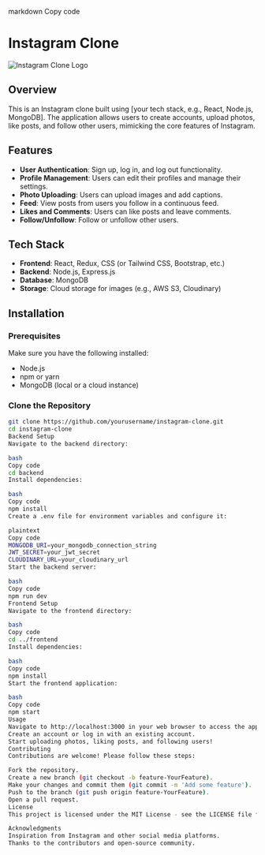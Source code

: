 markdown
Copy code
# Instagram Clone

![Instagram Clone Logo](path/to/logo.png)

## Overview

This is an Instagram clone built using [your tech stack, e.g., React, Node.js, MongoDB]. The application allows users to create accounts, upload photos, like posts, and follow other users, mimicking the core features of Instagram.

## Features

- **User Authentication**: Sign up, log in, and log out functionality.
- **Profile Management**: Users can edit their profiles and manage their settings.
- **Photo Uploading**: Users can upload images and add captions.
- **Feed**: View posts from users you follow in a continuous feed.
- **Likes and Comments**: Users can like posts and leave comments.
- **Follow/Unfollow**: Follow or unfollow other users.

## Tech Stack

- **Frontend**: React, Redux, CSS (or Tailwind CSS, Bootstrap, etc.)
- **Backend**: Node.js, Express.js
- **Database**: MongoDB
- **Storage**: Cloud storage for images (e.g., AWS S3, Cloudinary)

## Installation

### Prerequisites

Make sure you have the following installed:

- Node.js
- npm or yarn
- MongoDB (local or a cloud instance)

### Clone the Repository

```bash
git clone https://github.com/yourusername/instagram-clone.git
cd instagram-clone
Backend Setup
Navigate to the backend directory:

bash
Copy code
cd backend
Install dependencies:

bash
Copy code
npm install
Create a .env file for environment variables and configure it:

plaintext
Copy code
MONGODB_URI=your_mongodb_connection_string
JWT_SECRET=your_jwt_secret
CLOUDINARY_URL=your_cloudinary_url
Start the backend server:

bash
Copy code
npm run dev
Frontend Setup
Navigate to the frontend directory:

bash
Copy code
cd ../frontend
Install dependencies:

bash
Copy code
npm install
Start the frontend application:

bash
Copy code
npm start
Usage
Navigate to http://localhost:3000 in your web browser to access the application.
Create an account or log in with an existing account.
Start uploading photos, liking posts, and following users!
Contributing
Contributions are welcome! Please follow these steps:

Fork the repository.
Create a new branch (git checkout -b feature-YourFeature).
Make your changes and commit them (git commit -m 'Add some feature').
Push to the branch (git push origin feature-YourFeature).
Open a pull request.
License
This project is licensed under the MIT License - see the LICENSE file for details.

Acknowledgments
Inspiration from Instagram and other social media platforms.
Thanks to the contributors and open-source community.
